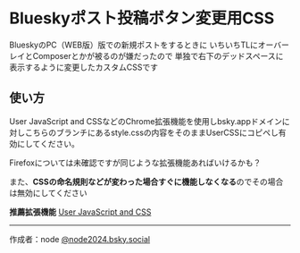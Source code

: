 # Blueskyポスト投稿ボタン変更用CSS

BlueskyのPC（WEB版）版での新規ポストをするときに
いちいちTLにオーバーレイとComposerとかが被るのが嫌だったので
単独で右下のデッドスペースに表示するように変更したカスタムCSSです


## 使い方

User JavaScript and CSSなどのChrome拡張機能を使用しbsky.appドメインに対しこちらのブランチにあるstyle.cssの内容をそのままUserCSSにコピペし有効にしてください。

Firefoxについては未確認ですが同じような拡張機能あればいけるかも？

また、**CSSの命名規則などが変わった場合すぐに機能しなくなる**のでその場合は無効にしてください


**推薦拡張機能**
[User JavaScript and CSS](https://chromewebstore.google.com/detail/user-javascript-and-css/nbhcbdghjpllgmfilhnhkllmkecfmpld)

---

作成者：node [@node2024.bsky.social](https://bsky.app/profile/node2024.bsky.social)
